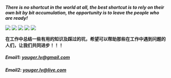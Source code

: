 ***There is no shortcut in the world at all, the best shortcut is to rely on their own bit by bit accumulation, the opportunity is to leave the people who are ready!***

[![](https://img.shields.io/github/issues/yeaheo/youger.svg)](https://github.com/yeaheo/youger/issues)  [![](https://img.shields.io/github/forks/yeaheo/youger.svg)](https://github.com/yeaheo/youger/network) [![](https://img.shields.io/github/stars/yeaheo/youger.svg)](https://github.com/yeaheo/youger/stargazers) [![](https://travis-ci.org/yeaheo/youger.svg?branch=master)](https://travis-ci.org/yeaheo/youger) [![](https://img.shields.io/github/release/yeaheo/youger.svg)](https://github.com/yeaheo/youger/releases)

**在工作中总结一些有用的知识及踩过的坑，希望可以帮助那些在工作中遇到问题的人们，让我们共同进步！！！**
##### **Email1: <youger.lv@gmail.com>**
##### **Email2: <youger.lv@live.com>**
